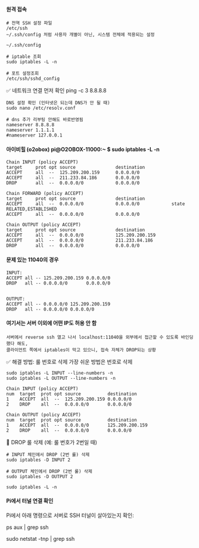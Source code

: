 #### 원격 접속

```less
# 전역 SSH 설정 파일
/etc/ssh
~/.ssh/config 처럼 사용자 개별이 아닌, 시스템 전체에 적용되는 설정

~/.ssh/config

# iptable 조회
sudo iptables -L -n

# 포트 설정조회
/etc/ssh/sshd_config
```

✅ 네트워크 연결 먼저 확인
ping -c 3 8.8.8.8

```
DNS 설정 확인 (인터넷은 되는데 DNS가 안 될 때)
sudo nano /etc/resolv.conf

# dns 추가 리부팅 안해도 바로반영됨
nameserver 8.8.8.8
nameserver 1.1.1.1
#nameserver 127.0.0.1
```


#### 아이비힐 (o2obox) pi@O2OBOX-11000:~ $ sudo iptables -L -n

```less
Chain INPUT (policy ACCEPT)
target     prot opt source               destination         
ACCEPT     all  --  125.209.200.159      0.0.0.0/0           
ACCEPT     all  --  211.233.84.186       0.0.0.0/0           
DROP       all  --  0.0.0.0/0            0.0.0.0/0           

Chain FORWARD (policy ACCEPT)
target     prot opt source               destination         
ACCEPT     all  --  0.0.0.0/0            0.0.0.0/0            state RELATED,ESTABLISHED
ACCEPT     all  --  0.0.0.0/0            0.0.0.0/0           

Chain OUTPUT (policy ACCEPT)
target     prot opt source               destination         
ACCEPT     all  --  0.0.0.0/0            125.209.200.159     
ACCEPT     all  --  0.0.0.0/0            211.233.84.186      
DROP       all  --  0.0.0.0/0            0.0.0.0/0      
```

#### 문제 있는 11040의 경우

```less
INPUT:
ACCEPT all -- 125.209.200.159 0.0.0.0/0
DROP   all -- 0.0.0.0/0       0.0.0.0/0


OUTPUT:
ACCEPT all -- 0.0.0.0/0 125.209.200.159
DROP   all -- 0.0.0.0/0 0.0.0.0/0
```

#### 여기서는 서버 이외에 어떤 IP도 허용 안 함

```less
서버에서 reverse ssh 열고 나서 localhost:11040을 외부에서 접근할 수 있도록 바인딩 했다 해도,
클라이언트 쪽에서 iptables이 막고 있으니, 접속 자체가 DROP되는 상황
```

✅ 해결 방법: 룰 번호로 삭제
가장 쉬운 방법은 번호로 삭제
```less
sudo iptables -L INPUT --line-numbers -n
sudo iptables -L OUTPUT --line-numbers -n
```

```less
Chain INPUT (policy ACCEPT)
num  target  prot opt source          destination
1    ACCEPT  all  --  125.209.200.159 0.0.0.0/0
2    DROP    all  --  0.0.0.0/0       0.0.0.0/0

Chain OUTPUT (policy ACCEPT)
num  target  prot opt source          destination
1    ACCEPT  all  --  0.0.0.0/0       125.209.200.159
2    DROP    all  --  0.0.0.0/0       0.0.0.0/0
```

🧹 DROP 룰 삭제 (예: 룰 번호가 2번일 때)
```less
# INPUT 체인에서 DROP (2번 룰) 삭제
sudo iptables -D INPUT 2

# OUTPUT 체인에서 DROP (2번 룰) 삭제
sudo iptables -D OUTPUT 2

sudo iptables -L -n
```

#### Pi에서 터널 연결 확인
Pi에서 아래 명령으로 서버로 SSH 터널이 살아있는지 확인:

ps aux | grep ssh

sudo netstat -tnp | grep ssh
